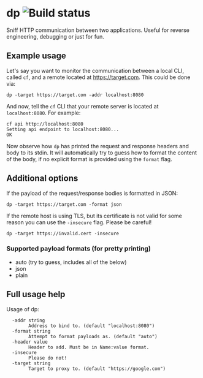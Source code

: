 # dp ![Build status](https://travis-ci.org/Bo0mer/dp.svg?branch=master)


Sniff HTTP communication between two applications. Useful for reverse engineering, debugging or just for fun.

## Example usage

Let's say you want to monitor the communication between a local CLI, called `cf`, and a remote located at https://target.com. This could be done via:
```
dp -target https://target.com -addr localhost:8080
```

And now, tell the `cf` CLI that your remote server is located at `localhost:8080`. For example:

```
cf api http://localhost:8080
Setting api endpoint to localhost:8080...
OK
```

Now observe how `dp` has printed the request and response headers and body to its stdin.
It will automatically try to guess how to format the content of the body, if
no explicit format is provided using the `format` flag.

## Additional options
If the payload of the request/response bodies is formatted in JSON:
```
dp -target https://target.com -format json
```

If the remote host is using TLS, but its certificate is not valid for some reason you can use the `-insecure` flag.
Please be careful!
```
dp -target https://invalid.cert -insecure
```

### Supported payload formats (for pretty printing)
* auto (try to guess, includes all of the below)
* json
* plain

## Full usage help
Usage of dp:
```
  -addr string
    	Address to bind to. (default "localhost:8080")
  -format string
    	Attempt to format payloads as. (default "auto")
  -header value
    	Header to add. Must be in Name:value format.
  -insecure
    	Please do not!
  -target string
    	Target to proxy to. (default "https://google.com")
```
